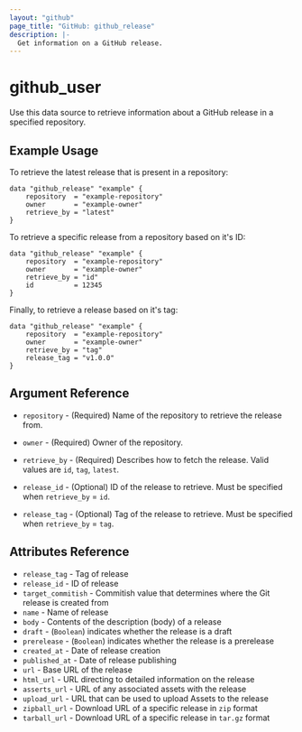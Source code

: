 ```yaml
---
layout: "github"
page_title: "GitHub: github_release"
description: |-
  Get information on a GitHub release.
---
```


# github\_user

Use this data source to retrieve information about a GitHub release in a specified repository.

## Example Usage
To retrieve the latest release that is present in a repository:
```hcl
data "github_release" "example" {
    repository  = "example-repository"
    owner       = "example-owner"
    retrieve_by = "latest"
}
```
To retrieve a specific release from a repository based on it's ID:
```hcl
data "github_release" "example" {
    repository  = "example-repository"
    owner       = "example-owner"
    retrieve_by = "id"
    id          = 12345
}
```
Finally, to retrieve a release based on it's tag: 
```hcl
data "github_release" "example" {
    repository  = "example-repository"
    owner       = "example-owner"
    retrieve_by = "tag"
    release_tag = "v1.0.0"
}
```

## Argument Reference

 *  `repository`  -  (Required) Name of the repository to retrieve the release from.
 
 *  `owner`  -  (Required) Owner of the repository.
 
 *  `retrieve_by`  -  (Required) Describes how to fetch the release. Valid values are `id`, `tag`, `latest`.
 
 *  `release_id`  -  (Optional) ID of the release to retrieve. Must be specified when `retrieve_by` = `id`.
 
 *  `release_tag`  -  (Optional) Tag of the release to retrieve. Must be specified when `retrieve_by` = `tag`.
 

## Attributes Reference

 * `release_tag` - Tag of release
 * `release_id` - ID of release
 * `target_commitish` - Commitish value that determines where the Git release is created from
 * `name` - Name of release
 * `body` - Contents of the description (body) of a release
 * `draft` - (`Boolean`) indicates whether the release is a draft
 * `prerelease` - (`Boolean`) indicates whether the release is a prerelease
 * `created_at` - Date of release creation
 * `published_at` - Date of release publishing
 * `url` - Base URL of the release
 * `html_url` - URL directing to detailed information on the release
 * `asserts_url` - URL of any associated assets with the release
 * `upload_url` - URL that can be used to upload Assets to the release
 * `zipball_url` - Download URL of a specific release in `zip` format
 * `tarball_url` - Download URL of a specific release in `tar.gz` format
